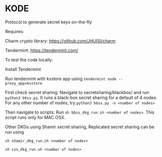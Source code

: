 # KODE 

Protocol to generate secret keys on-the-fly

Requires:

Charm crypto library: https://github.com/JHUISI/charm

Tendermint: https://tendermint.com/ 

To test the code locally:

Install Tendermint

Run tendermint with kvstore app using `tendermint node --proxy_app=kvstore`

First check secret sharing:
Navigate to secretsharing/blackbox/ and run `python3 bbss.py`.
It runs a black-box secret sharing for a default of 4 nodes. 
For any other number of nodes, try `python3 bbss.py -n <number of nodes>`

Then navigate to scripts:
Run `sh bbss_dkg_run.sh <number of nodes>`. This script runs only for MAC OSX. 


Other DKGs using Shamir secret sharing, Replicated secret sharing can be run using 

`sh shamir_dkg_run.sh <number of nodes>`

`sh css_dkg_run.sh <number of nodes>`
